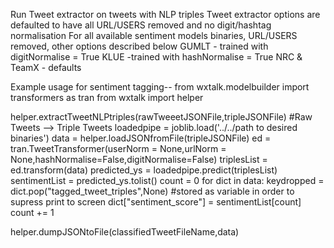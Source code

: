 Run Tweet extractor on tweets with NLP triples
Tweet extractor options are defaulted to have all URL/USERS removed and no digit/hashtag normalisation
For all available sentiment models binaries, URL/USERS removed, other options described below
GUMLT - trained with digitNormalise = True
KLUE -trained with hashNormalise = True
NRC & TeamX - defaults


Example usage for sentiment tagging--
from wxtalk.modelbuilder import transformers as tran
from wxtalk import helper

helper.extractTweetNLPtriples(rawTweeetJSONFile,tripleJSONFile)  #Raw Tweets --> Triple Tweets
loadedpipe = joblib.load('../../path to desired binaries')
data = helper.loadJSONfromFile(tripleJSONFile)
ed = tran.TweetTransformer(userNorm = None,urlNorm = None,hashNormalise=False,digitNormalise=False)
triplesList = ed.transform(data)
predicted_ys = loadedpipe.predict(triplesList)
sentimentList = predicted_ys.tolist()
count = 0 
for dict in data:
    keydropped = dict.pop("tagged_tweet_triples",None)  #stored as variable in order to supress print to screen
    dict["sentiment_score"] = sentimentList[count]
    count += 1

helper.dumpJSONtoFile(classifiedTweetFileName,data)
